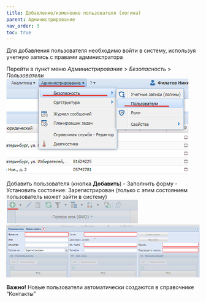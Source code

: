 ```yaml
---
title: Добавление/изменение пользователя (логина)
parent: Администрирование
nav_order: 3
toc: true
---
```




Для добавления пользователя необходимо войти в систему, используя учетную запись с правами администратора

Перейти в пункт меню *Администрирование* > *Безопасность* > *Пользователи*
![](/assets/images/admin.png)

Добавить пользователя  (кнопка **Добавить**)
        - Заполнить форму
        - Установить состояние: Зарегистрирован
(только с этим состоянием пользователь может зайти в систему)
![](/assets/images/admin2.png)
![](/assets/images/admin3.png)

**Важно!** Новые пользователи автоматически создаются в справочнике “Контакты”
